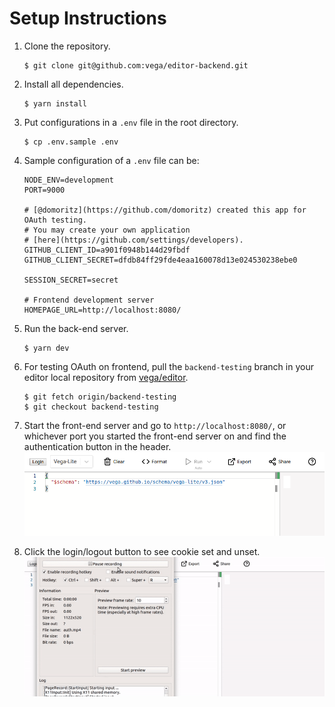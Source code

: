 # Setup Instructions

1. Clone the repository.
    ```
    $ git clone git@github.com:vega/editor-backend.git
    ```

2. Install all dependencies.
    ```
    $ yarn install
    ```

3. Put configurations in a `.env` file in the root directory.
    ```
    $ cp .env.sample .env
    ```

4. Sample configuration of a `.env` file can be:
    ```
    NODE_ENV=development
    PORT=9000

    # [@domoritz](https://github.com/domoritz) created this app for OAuth testing.
    # You may create your own application
    # [here](https://github.com/settings/developers).
    GITHUB_CLIENT_ID=a901f0948b144d29fbdf 
    GITHUB_CLIENT_SECRET=dfdb84ff29fde4eaa160078d13e024530238ebe0

    SESSION_SECRET=secret

    # Frontend development server
    HOMEPAGE_URL=http://localhost:8080/

    ```

5.  Run the back-end server.
    ```
    $ yarn dev
    ```

6. For testing OAuth on frontend, pull the `backend-testing` branch in your
   editor local repository from [vega/editor](https://github.com/vega/editor).
   ```
   $ git fetch origin/backend-testing
   $ git checkout backend-testing
   ```

7. Start the front-end server and go to `http://localhost:8080/`, or whichever
   port you started the front-end server on and find the authentication button
   in the header.
   ![auth](/static/auth.png)

8. Click the login/logout button to see cookie set and unset.
   ![demo](/static/auth.gif)

